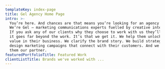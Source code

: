```yaml
---
templateKey: index-page
title: Gel Agency Home Page
intro: >-
  You’re here. And chances are that means you’re looking for an agency partner.
  We’re Gel — marketing communications experts fuelled by creative intelligence.
  If you ask any of our clients why they choose to work with us they’ll tell you
  it goes far beyond the work. It’s that we get it. We help them unlock hidden
  value in their business. We clarify the brand story. We build strategy and
  design marketing campaigns that connect with their customers. And we consider
  them our partner.
featuredPortfolioTitle: Featured Work
clientListTitle: Brands we've worked with ...
---
```

